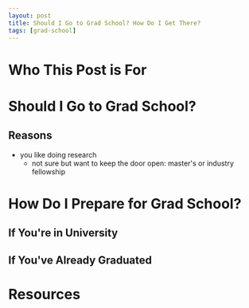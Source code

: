 ```yaml
---
layout: post
title: Should I Go to Grad School? How Do I Get There?
tags: [grad-school]
---
```


# Who This Post is For

# Should I Go to Grad School?

## Reasons
- you like doing research
    - not sure but want to keep the door open: master's or industry fellowship

# How Do I Prepare for Grad School?

## If You're in University

## If You've Already Graduated

# Resources
